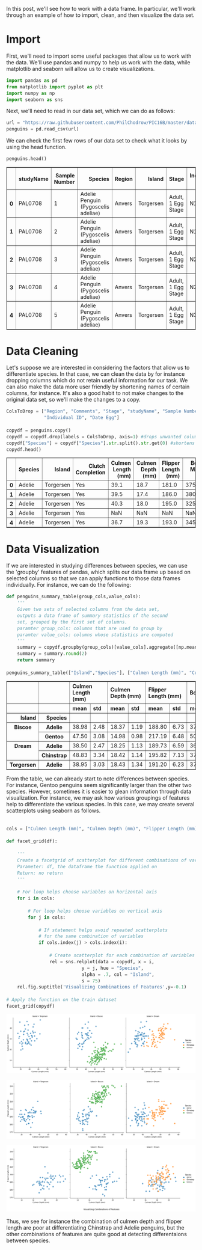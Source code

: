 In this post, we'll see how to work with a data frame. In particular, we'll work through an example of how to import, clean, and then visualize the data set.

# Import

First, we'll need to import some useful packages that allow us to work with the data. We'll use pandas and numpy to help us work with the data, while matplotlib and seaborn will allow us to create visualizations.



```python
import pandas as pd
from matplotlib import pyplot as plt
import numpy as np
import seaborn as sns
```

Next, we'll need to read in our data set, which we can do as follows:


```python
url = "https://raw.githubusercontent.com/PhilChodrow/PIC16B/master/datasets/palmer_penguins.csv"
penguins = pd.read_csv(url)
```

We can check the first few rows of our data set to check what it looks by using the head function.


```python
penguins.head()
```




<div>
<style scoped>
    .dataframe tbody tr th:only-of-type {
        vertical-align: middle;
    }

    .dataframe tbody tr th {
        vertical-align: top;
    }

    .dataframe thead th {
        text-align: right;
    }
</style>
<table border="1" class="dataframe">
  <thead>
    <tr style="text-align: right;">
      <th></th>
      <th>studyName</th>
      <th>Sample Number</th>
      <th>Species</th>
      <th>Region</th>
      <th>Island</th>
      <th>Stage</th>
      <th>Individual ID</th>
      <th>Clutch Completion</th>
      <th>Date Egg</th>
      <th>Culmen Length (mm)</th>
      <th>Culmen Depth (mm)</th>
      <th>Flipper Length (mm)</th>
      <th>Body Mass (g)</th>
      <th>Sex</th>
      <th>Delta 15 N (o/oo)</th>
      <th>Delta 13 C (o/oo)</th>
      <th>Comments</th>
    </tr>
  </thead>
  <tbody>
    <tr>
      <th>0</th>
      <td>PAL0708</td>
      <td>1</td>
      <td>Adelie Penguin (Pygoscelis adeliae)</td>
      <td>Anvers</td>
      <td>Torgersen</td>
      <td>Adult, 1 Egg Stage</td>
      <td>N1A1</td>
      <td>Yes</td>
      <td>11/11/07</td>
      <td>39.1</td>
      <td>18.7</td>
      <td>181.0</td>
      <td>3750.0</td>
      <td>MALE</td>
      <td>NaN</td>
      <td>NaN</td>
      <td>Not enough blood for isotopes.</td>
    </tr>
    <tr>
      <th>1</th>
      <td>PAL0708</td>
      <td>2</td>
      <td>Adelie Penguin (Pygoscelis adeliae)</td>
      <td>Anvers</td>
      <td>Torgersen</td>
      <td>Adult, 1 Egg Stage</td>
      <td>N1A2</td>
      <td>Yes</td>
      <td>11/11/07</td>
      <td>39.5</td>
      <td>17.4</td>
      <td>186.0</td>
      <td>3800.0</td>
      <td>FEMALE</td>
      <td>8.94956</td>
      <td>-24.69454</td>
      <td>NaN</td>
    </tr>
    <tr>
      <th>2</th>
      <td>PAL0708</td>
      <td>3</td>
      <td>Adelie Penguin (Pygoscelis adeliae)</td>
      <td>Anvers</td>
      <td>Torgersen</td>
      <td>Adult, 1 Egg Stage</td>
      <td>N2A1</td>
      <td>Yes</td>
      <td>11/16/07</td>
      <td>40.3</td>
      <td>18.0</td>
      <td>195.0</td>
      <td>3250.0</td>
      <td>FEMALE</td>
      <td>8.36821</td>
      <td>-25.33302</td>
      <td>NaN</td>
    </tr>
    <tr>
      <th>3</th>
      <td>PAL0708</td>
      <td>4</td>
      <td>Adelie Penguin (Pygoscelis adeliae)</td>
      <td>Anvers</td>
      <td>Torgersen</td>
      <td>Adult, 1 Egg Stage</td>
      <td>N2A2</td>
      <td>Yes</td>
      <td>11/16/07</td>
      <td>NaN</td>
      <td>NaN</td>
      <td>NaN</td>
      <td>NaN</td>
      <td>NaN</td>
      <td>NaN</td>
      <td>NaN</td>
      <td>Adult not sampled.</td>
    </tr>
    <tr>
      <th>4</th>
      <td>PAL0708</td>
      <td>5</td>
      <td>Adelie Penguin (Pygoscelis adeliae)</td>
      <td>Anvers</td>
      <td>Torgersen</td>
      <td>Adult, 1 Egg Stage</td>
      <td>N3A1</td>
      <td>Yes</td>
      <td>11/16/07</td>
      <td>36.7</td>
      <td>19.3</td>
      <td>193.0</td>
      <td>3450.0</td>
      <td>FEMALE</td>
      <td>8.76651</td>
      <td>-25.32426</td>
      <td>NaN</td>
    </tr>
  </tbody>
</table>
</div>



# Data Cleaning 

Let's suppose we are interested in considering the factors that allow us to differentiate species. In that case, we can clean the data by for instance dropping columns which do not retain useful information for our task. We can also make the data more user friendly by shortening names of certain columns, for instance. It's also a good habit to not make changes to the original data set, so we'll make the changes to a copy.


```python
ColsToDrop = ["Region", "Comments", "Stage", "studyName", "Sample Number",
              "Individual ID", "Date Egg"]

copydf = penguins.copy()
copydf = copydf.drop(labels = ColsToDrop, axis=1) #drops unwanted columns
copydf["Species"] = copydf["Species"].str.split().str.get(0) #shortens species name
copydf.head()
```




<div>
<style scoped>
    .dataframe tbody tr th:only-of-type {
        vertical-align: middle;
    }

    .dataframe tbody tr th {
        vertical-align: top;
    }

    .dataframe thead th {
        text-align: right;
    }
</style>
<table border="1" class="dataframe">
  <thead>
    <tr style="text-align: right;">
      <th></th>
      <th>Species</th>
      <th>Island</th>
      <th>Clutch Completion</th>
      <th>Culmen Length (mm)</th>
      <th>Culmen Depth (mm)</th>
      <th>Flipper Length (mm)</th>
      <th>Body Mass (g)</th>
      <th>Sex</th>
      <th>Delta 15 N (o/oo)</th>
      <th>Delta 13 C (o/oo)</th>
    </tr>
  </thead>
  <tbody>
    <tr>
      <th>0</th>
      <td>Adelie</td>
      <td>Torgersen</td>
      <td>Yes</td>
      <td>39.1</td>
      <td>18.7</td>
      <td>181.0</td>
      <td>3750.0</td>
      <td>MALE</td>
      <td>NaN</td>
      <td>NaN</td>
    </tr>
    <tr>
      <th>1</th>
      <td>Adelie</td>
      <td>Torgersen</td>
      <td>Yes</td>
      <td>39.5</td>
      <td>17.4</td>
      <td>186.0</td>
      <td>3800.0</td>
      <td>FEMALE</td>
      <td>8.94956</td>
      <td>-24.69454</td>
    </tr>
    <tr>
      <th>2</th>
      <td>Adelie</td>
      <td>Torgersen</td>
      <td>Yes</td>
      <td>40.3</td>
      <td>18.0</td>
      <td>195.0</td>
      <td>3250.0</td>
      <td>FEMALE</td>
      <td>8.36821</td>
      <td>-25.33302</td>
    </tr>
    <tr>
      <th>3</th>
      <td>Adelie</td>
      <td>Torgersen</td>
      <td>Yes</td>
      <td>NaN</td>
      <td>NaN</td>
      <td>NaN</td>
      <td>NaN</td>
      <td>NaN</td>
      <td>NaN</td>
      <td>NaN</td>
    </tr>
    <tr>
      <th>4</th>
      <td>Adelie</td>
      <td>Torgersen</td>
      <td>Yes</td>
      <td>36.7</td>
      <td>19.3</td>
      <td>193.0</td>
      <td>3450.0</td>
      <td>FEMALE</td>
      <td>8.76651</td>
      <td>-25.32426</td>
    </tr>
  </tbody>
</table>
</div>



# Data Visualization

If we are interested in studying differences between species, we can use the 'groupby' features of pandas, which splits our data frame up based on selected columns so that we can apply functions to those data frames individually. For instance, we can do the following:


```python
def penguins_summary_table(group_cols,value_cols):
    '''
    Given two sets of selected columns from the data set,
    outputs a data frame of summary statistics of the second 
    set, grouped by the first set of columns.
    paramter group_cols: columns that are used to group by
    paramter value_cols: columns whose statistics are computed
    '''
    summary = copydf.groupby(group_cols)[value_cols].aggregate([np.mean, np.std])
    summary = summary.round(2)
    return summary

penguins_summary_table(["Island","Species"], ["Culmen Length (mm)", "Culmen Depth (mm)","Flipper Length (mm)", "Body Mass (g)"])
```




<div>
<style scoped>
    .dataframe tbody tr th:only-of-type {
        vertical-align: middle;
    }

    .dataframe tbody tr th {
        vertical-align: top;
    }

    .dataframe thead tr th {
        text-align: left;
    }

    .dataframe thead tr:last-of-type th {
        text-align: right;
    }
</style>
<table border="1" class="dataframe">
  <thead>
    <tr>
      <th></th>
      <th></th>
      <th colspan="2" halign="left">Culmen Length (mm)</th>
      <th colspan="2" halign="left">Culmen Depth (mm)</th>
      <th colspan="2" halign="left">Flipper Length (mm)</th>
      <th colspan="2" halign="left">Body Mass (g)</th>
    </tr>
    <tr>
      <th></th>
      <th></th>
      <th>mean</th>
      <th>std</th>
      <th>mean</th>
      <th>std</th>
      <th>mean</th>
      <th>std</th>
      <th>mean</th>
      <th>std</th>
    </tr>
    <tr>
      <th>Island</th>
      <th>Species</th>
      <th></th>
      <th></th>
      <th></th>
      <th></th>
      <th></th>
      <th></th>
      <th></th>
      <th></th>
    </tr>
  </thead>
  <tbody>
    <tr>
      <th rowspan="2" valign="top">Biscoe</th>
      <th>Adelie</th>
      <td>38.98</td>
      <td>2.48</td>
      <td>18.37</td>
      <td>1.19</td>
      <td>188.80</td>
      <td>6.73</td>
      <td>3709.66</td>
      <td>487.73</td>
    </tr>
    <tr>
      <th>Gentoo</th>
      <td>47.50</td>
      <td>3.08</td>
      <td>14.98</td>
      <td>0.98</td>
      <td>217.19</td>
      <td>6.48</td>
      <td>5076.02</td>
      <td>504.12</td>
    </tr>
    <tr>
      <th rowspan="2" valign="top">Dream</th>
      <th>Adelie</th>
      <td>38.50</td>
      <td>2.47</td>
      <td>18.25</td>
      <td>1.13</td>
      <td>189.73</td>
      <td>6.59</td>
      <td>3688.39</td>
      <td>455.15</td>
    </tr>
    <tr>
      <th>Chinstrap</th>
      <td>48.83</td>
      <td>3.34</td>
      <td>18.42</td>
      <td>1.14</td>
      <td>195.82</td>
      <td>7.13</td>
      <td>3733.09</td>
      <td>384.34</td>
    </tr>
    <tr>
      <th>Torgersen</th>
      <th>Adelie</th>
      <td>38.95</td>
      <td>3.03</td>
      <td>18.43</td>
      <td>1.34</td>
      <td>191.20</td>
      <td>6.23</td>
      <td>3706.37</td>
      <td>445.11</td>
    </tr>
  </tbody>
</table>
</div>



From the table, we can already start to note differences between species. For instance, Gentoo penguins seem significantly larger than the other two species. However, sometimes it is easier to glean information through data visualization. For instance, we may ask how various groupings of features help to differentiate the various species. In this case, we may create several scatterplots using seaborn as follows.


```python

cols = ["Culmen Length (mm)", "Culmen Depth (mm)", "Flipper Length (mm)"]

def facet_grid(df):
    
    '''
    Create a facetgrid of scatterplot for different combinations of variables in a dataset
    Parameter: df, the dataframe the function applied on
    Return: no return
    '''
    
    # For loop helps choose variables on horizontal axis
    for i in cols:
        
        # For loop helps choose variables on vertical axis
        for j in cols:
            
            # If statement helps avoid repeated scatterplots 
            # for the same combination of variables
            if cols.index(j) > cols.index(i):
                
                # Create scatterplot for each combination of variables
                rel = sns.relplot(data = copydf, x = i, 
                            y = j, hue = "Species", 
                            alpha = .7, col = "Island", 
                            s = 75)
    rel.fig.suptitle('Visualizing Combinations of Features',y=-0.1)

# Apply the function on the train dataset
facet_grid(copydf)
```


    
![blog_0_0.png](/images/blog_0_0.png)
    



    
![blog_0_1.png](/images/blog_0_1.png)
    



    
![blog_0_2.png](/images/blog_0_2.png)
    


Thus, we see for instance the combination of culmen depth and flipper length are poor at differentiating Chinstrap and Adelie penguins, but the other combinations of features are quite good at detecting differentaions between species.
